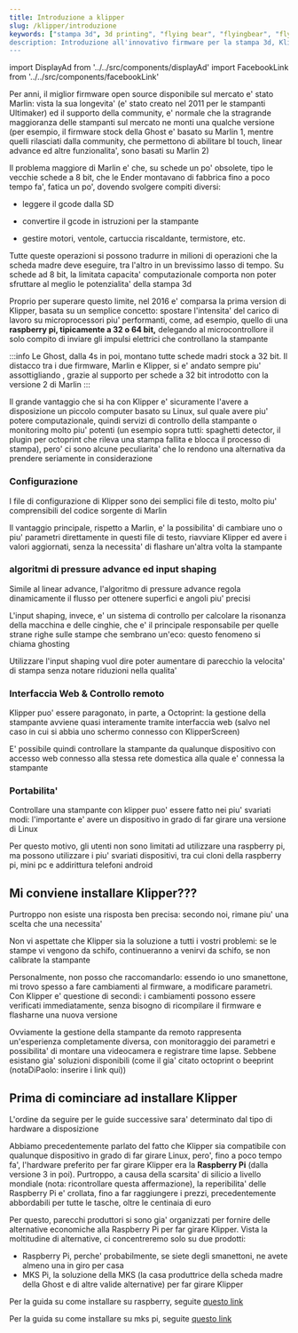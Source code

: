 ```yaml
---
title: Introduzione a klipper
slug: /klipper/introduzione
keywords: ["stampa 3d", 3d printing", "flying bear", "flyingbear", "flying bear ghost", "flyingbear ghost", "flyingbear ghost 5", "flying bear ghost 5", "stampa 3d", "flyingbear ghost firmware", "klipper", "klipper firmware"]
description: Introduzione all'innovativo firmware per la stampa 3d, Klipper
---
```


import DisplayAd from '../../src/components/displayAd'
import FacebookLink from '../../src/components/facebookLink'

<script async src="//pagead2.googlesyndication.com/pagead/js/adsbygoogle.js"></script>

Per anni, il miglior firmware open source disponibile sul mercato e' stato Marlin: vista la sua longevita' (e' stato creato nel 2011 per le stampanti Ultimaker) ed il supporto della community, e' normale che la stragrande maggioranza delle stampanti sul mercato ne monti una qualche versione (per esempio, il firmware stock della Ghost e' basato su Marlin 1, mentre quelli rilasciati dalla community, che permettono di abilitare bl touch, linear advance ed altre funzionalita', sono basati su Marlin 2)

Il problema maggiore di Marlin e' che, su schede un po' obsolete, tipo le vecchie schede a 8 bit, che le Ender montavano di fabbrica fino a poco tempo fa', fatica un po', dovendo svolgere compiti diversi:

- leggere il gcode dalla SD

- convertire il gcode in istruzioni per la stampante

- gestire motori, ventole, cartuccia riscaldante, termistore, etc.

Tutte queste operazioni si possono tradurre in milioni di operazioni che la scheda madre deve eseguire, tra l'altro in un brevissimo lasso di tempo. Su schede ad 8 bit, la limitata capacita' computazionale comporta non poter sfruttare al meglio le potenzialita' della stampa 3d

Proprio per superare questo limite, nel 2016 e' comparsa la prima version di Klipper, basata su un semplice concetto: spostare l'intensita' del carico di lavoro su microprocessori piu' performanti, come, ad esempio, quello di una **raspberry pi, tipicamente a 32 o 64 bit,** delegando al microcontrollore il solo compito di inviare gli impulsi elettrici che controllano la stampante

:::info
Le Ghost, dalla 4s in poi, montano tutte schede madri stock a 32 bit. Il distacco tra i due firmware, Marlin e Klipper, si e' andato sempre piu' assottigliando , grazie al supporto per schede a 32 bit introdotto con la versione 2 di Marlin
:::

Il grande vantaggio che si ha con Klipper e' sicuramente l'avere a disposizione un piccolo computer basato su Linux, sul quale avere piu' potere computazionale, quindi servizi di controllo della stampante o monitoring molto piu' potenti (un esempio sopra tutti: spaghetti detector, il plugin per octoprint che rileva una stampa fallita e blocca il processo di stampa), pero' ci sono alcune peculiarita' che lo rendono una alternativa da prendere seriamente in considerazione

### Configurazione
I file di configurazione di Klipper sono dei semplici file di testo, molto piu' comprensibili del codice sorgente di Marlin

Il vantaggio principale, rispetto a Marlin, e' la possibilita' di cambiare uno o piu' parametri direttamente in questi file di testo, riavviare Klipper ed avere i valori aggiornati, senza la necessita' di flashare un'altra volta la stampante

### algoritmi di pressure advance ed input shaping
Simile al linear advance, l'algoritmo di pressure advance regola dinamicamente il flusso per ottenere superfici e angoli piu' precisi

L'input shaping, invece, e' un sistema di controllo per calcolare la risonanza della macchina e delle cinghie, che e' il principale responsabile per quelle strane righe sulle stampe che sembrano un'eco: questo fenomeno si chiama ghosting

Utilizzare l'input shaping vuol dire poter aumentare di parecchio la velocita' di stampa senza notare riduzioni nella qualita'

### Interfaccia Web & Controllo remoto
Klipper puo' essere paragonato, in parte, a Octoprint: la gestione della stampante avviene quasi interamente tramite interfaccia web (salvo nel caso in cui si abbia uno schermo connesso con KlipperScreen)

E' possibile quindi controllare la stampante da qualunque dispositivo con accesso web connesso alla stessa rete domestica alla quale e' connessa la stampante

### Portabilita'
Controllare una stampante con klipper puo' essere fatto nei piu' svariati modi: l'importante e' avere un dispositivo in grado di far girare una versione di Linux

Per questo motivo, gli utenti non sono limitati ad utilizzare una raspberry pi, ma possono utilizzare i piu' svariati dispositivi, tra cui cloni della raspberry pi, mini pc e addirittura telefoni android
 

## Mi conviene installare Klipper???

Purtroppo non esiste una risposta ben precisa: secondo noi, rimane piu' una scelta che una necessita'

Non vi aspettate che Klipper sia la soluzione a tutti i vostri problemi: se le stampe vi vengono da schifo, continueranno a venirvi da schifo, se non calibrate la stampante

Personalmente, non posso che raccomandarlo: essendo io uno smanettone, mi trovo spesso a fare cambiamenti al firmware, a modificare parametri. Con Klipper e' questione di secondi: i cambiamenti possono essere verificati immediatamente, senza bisogno di ricompilare il firmware e flasharne una nuova versione

Ovviamente la gestione della stampante da remoto rappresenta un'esperienza completamente diversa, con monitoraggio dei parametri e possibilita' di montare una videocamera e registrare time lapse. Sebbene esistano gia' soluzioni disponibili (come il gia' citato octoprint o beeprint (notaDiPaolo: inserire i link qui))


## Prima di cominciare ad installare Klipper
L'ordine da seguire per le guide successive sara' determinato dal tipo di hardware a disposizione

Abbiamo precedentemente parlato del fatto che Klipper sia compatibile con qualunque dispositivo in grado di far girare Linux, pero', fino a poco tempo fa', l'hardware preferito per far girare Klipper era la **Raspberry Pi** (dalla versione 3 in poi). Purtroppo, a causa della scarsita' di silicio a livello mondiale (nota: ricontrollare questa affermazione), la reperibilita' delle Raspberry Pi e' crollata, fino a far raggiungere i prezzi, precedentemente abbordabili per tutte le tasche, oltre le centinaia di euro

Per questo, parecchi produttori si sono gia' organizzati per fornire delle alternative economiche alla Raspberry Pi per far girare Klipper. Vista la moltitudine di alternative, ci concentreremo solo su due prodotti:

- Raspberry Pi, perche' probabilmente, se siete degli smanettoni, ne avete almeno una in giro per casa
- MKS Pi, la soluzione della MKS (la casa produttrice della scheda madre della Ghost e di altre valide alternative) per far girare Klipper

Per la guida su come installare su raspberry, seguite [questo link](https://flyingbearghost.com)

Per la guida su come installare su mks pi, seguite [questo link](https://flyingbearghost.com)
